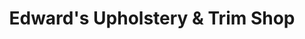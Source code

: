 ---
title: "Edward's Upholstery & Trim Shop"
url: /amarillo/edwards-upholstery-and-trim-shop/
shop: car repair
---